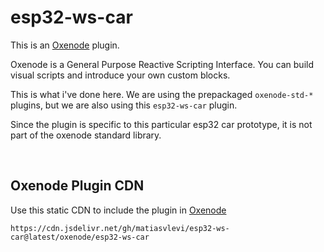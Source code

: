 # esp32-ws-car

This is an [Oxenode](https://oxenode.io/) plugin.

Oxenode is a General Purpose Reactive Scripting Interface. You can build visual scripts and introduce your own custom blocks.

This is what i've done here. We are using the prepackaged `oxenode-std-*` plugins, but we are also using this `esp32-ws-car` plugin.

Since the plugin is specific to this particular esp32 car prototype, it is not part of the oxenode standard library.

<br/>

## Oxenode Plugin CDN

Use this static CDN to include the plugin in [Oxenode](https://oxenode.io/)



```
https://cdn.jsdelivr.net/gh/matiasvlevi/esp32-ws-car@latest/oxenode/esp32-ws-car
```

<br/>

